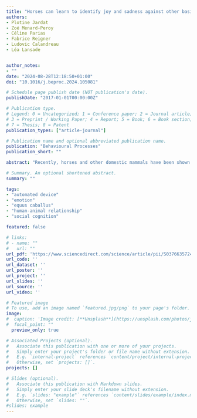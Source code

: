 ```yaml
---
title: "Horses can learn to identify joy and sadness against other basic emotions from human facial expressions"
authors:
- Plotine Jardat
- Zoé Menard-Peroy
- Céline Parias
- Fabrice Reigner
- Ludovic Calandreau
- Léa Lansade


author_notes:
- ""
date: "2024-08-28T12:18:50+01:00"
doi: "10.1016/j.beproc.2024.105081"

# Schedule page publish date (NOT publication's date).
publishDate: "2017-01-01T00:00:00Z"

# Publication type.
# Legend: 0 = Uncategorized; 1 = Conference paper; 2 = Journal article;
# 3 = Preprint / Working Paper; 4 = Report; 5 = Book; 6 = Book section;
# 7 = Thesis; 8 = Patent
publication_types: ["article-journal"]

# Publication name and optional abbreviated publication name.
publication: "Behavioural Processes"
publication_short: ""

abstract: "Recently, horses and other domestic mammals have been shown to perceive and react to human emotional signals, with most studies focusing on joy and anger. In this study, we tested whether horses can learn to identify human joyful and sad expressions against other emotions. We used a touchscreen-based automated device that presented pairs of human portraits and distributed pellets when the horse touched the rewarded face. Six horses were trained to touch the sad face and 5 the joyful face. By the end of training, horses’ performances at the group level were significantly higher than chance level, with higher scores for horses trained with the sad face. At the individual level, evidence of task learning varied among horses, which could be explained by individual variations in horses’ ability to identify different human facial expressions or attention issues during the tests. In a generalization test, we introduced portraits of different humans than those presented during training. Horses trained with the joyful face performed better than chance, demonstrating generalization. Conversely, horses trained with the sad face did not. Horses also showed differences in learning performance according to the non-rewarded emotion, providing insights into horses’ cognitive processing of facial expressions."

# Summary. An optional shortened abstract.
summary: ""

tags:
- "automated device"
- "emotion"
- "equus caballus"
- "human-animal relationship"
- "social cognition"

featured: false

# links:
# - name: ""
#   url: ""
url_pdf: 'https://www.sciencedirect.com/science/article/pii/S0376635724000962/pdfft?md5=4869edee356afb15282e228aff4f0f06&pid=1-s2.0-S0376635724000962-main.pdf'
url_code: ''
url_dataset: ''
url_poster: ''
url_project: ''
url_slides: ''
url_source: ''
url_video: ''

# Featured image
# To use, add an image named `featured.jpg/png` to your page's folder.
image:
#  caption: 'Image credit: [**Unsplash**](https://unsplash.com/photos/jdD8gXaTZsc)'
#  focal_point: ""
  preview_only: true

# Associated Projects (optional).
#   Associate this publication with one or more of your projects.
#   Simply enter your project's folder or file name without extension.
#   E.g. `internal-project` references `content/project/internal-project/index.md`.
#   Otherwise, set `projects: []`.
projects: []

# Slides (optional).
#   Associate this publication with Markdown slides.
#   Simply enter your slide deck's filename without extension.
#   E.g. `slides: "example"` references `content/slides/example/index.md`.
#   Otherwise, set `slides: ""`.
#slides: example
---
```


